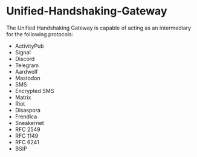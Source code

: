 # Unified-Handshaking-Gateway

The Unified Handshaking Gateway is capable of acting as an intermediary for the following protocols: <br />

- ActivityPub
- Signal
- Discord
- Telegram
- Aardwolf
- Mastodon
- SMS
- Encrypted SMS
- Matrix
- Riot
- Disaspora
- Frendica
- Sneakernet
- RFC 2549
- RFC 1149
- RFC 6241
- BSIP
